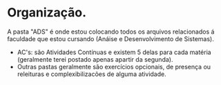 # Organização.


A pasta "ADS" é onde estou colocando todos os arquivos relacionados á faculdade que 
estou cursando (Anáise e Desenvolvimento de Sistemas).
- AC's: são Atividades Contínuas e existem 5 delas para cada matéria (geralmente terei postado apenas apartir da segunda).
- Outras pastas geralmente são exercícios opcionais, de presença ou releituras e complexibilizacões de alguma atividade.
